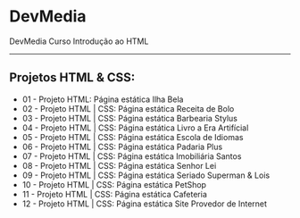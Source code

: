 # DevMedia
DevMedia Curso Introdução ao HTML

---

## Projetos HTML & CSS:
- 01 - Projeto HTML: Página estática Ilha Bela
- 02 - Projeto HTML | CSS: Página estática Receita de Bolo
- 03 - Projeto HTML | CSS: Página estática Barbearia Stylus
- 04 - Projeto HTML | CSS: Página estática Livro a Era Artifícial
- 05 - Projeto HTML | CSS: Página estática Escola de Idiomas
- 06 - Projeto HTML | CSS: Página estática Padaria Plus
- 07 - Projeto HTML | CSS: Página estática Imobiliária Santos
- 08 - Projeto HTML | CSS: Página estática Senhor Lei
- 09 - Projeto HTML | CSS: Página estática Seriado Superman & Lois
- 10 - Projeto HTML | CSS: Página estática PetShop
- 11 - Projeto HTML | CSS: Página estática Cafeteria
- 12 - Projeto HTML | CSS: Página estática Site Provedor de Internet